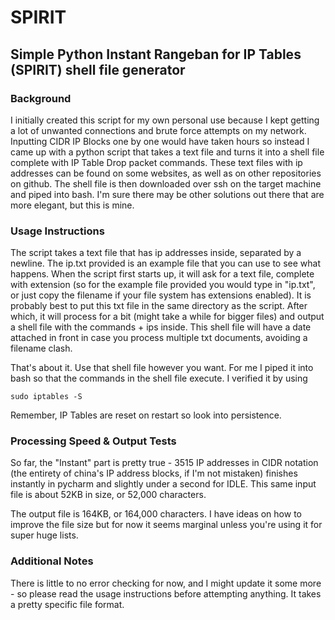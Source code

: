 # SPIRIT
## Simple Python Instant Rangeban for IP Tables (SPIRIT) shell file generator

### Background
I initially created this script for my own personal use because I kept getting a lot of unwanted connections and brute force attempts on my network. Inputting CIDR IP Blocks one by one would have taken hours so instead I came up with a python script that takes a text file and turns it into a shell file complete with IP Table Drop packet commands. These text files with ip addresses can be found on some websites, as well as on other repositories on github. The shell file is then downloaded over ssh on the target machine and piped into bash. I'm sure there may be other solutions out there that are more elegant, but this is mine. 

### Usage Instructions
The script takes a text file that has ip addresses inside, separated by a newline. The ip.txt provided is an example file that you can use to see what happens. When the script first starts up, it will ask for a text file, complete with extension (so for the example file provided you would type in "ip.txt", or just copy the filename if your file system has extensions enabled). It is probably best to put this txt file in the same directory as the script. After which, it will process for a bit (might take a while for bigger files) and output a shell file with the commands + ips inside. This shell file will have a date attached in front in case you process multiple txt documents, avoiding a filename clash. <br>

That's about it. Use that shell file however you want. For me I piped it into bash so that the commands in the shell file execute. I verified it by using 
```
sudo iptables -S
```
Remember, IP Tables are reset on restart so look into persistence. 

### Processing Speed & Output Tests
So far, the "Instant" part is pretty true - 3515 IP addresses in CIDR notation (the entirety of china's IP address blocks, if I'm not mistaken) finishes instantly in pycharm and slightly under a second for IDLE. This same input file is about 52KB in size, or 52,000 characters. 

The output file is 164KB, or 164,000 characters. I have ideas on how to improve the file size but for now it seems marginal unless you're using it for super huge lists. 

### Additional Notes
There is little to no error checking for now, and I might update it some more - so please read the usage instructions before attempting anything. It takes a pretty specific file format.
